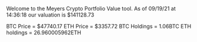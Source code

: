 Welcome to the Meyers Crypto Portfolio Value tool. 
As of 09/19/21 at 14:36:18 our valuation is $141128.73 

BTC Price = $47740.17
 ETH Price = $3357.72
BTC Holdings = 1.06BTC
 ETH holdings = 26.960005962ETH 
